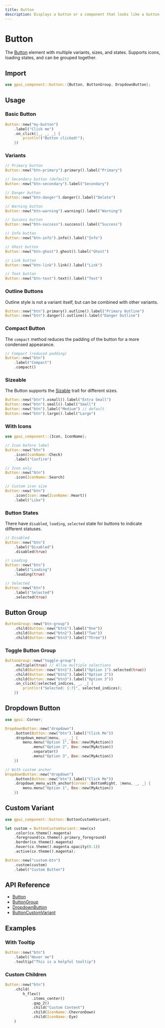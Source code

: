 ```yaml
---
title: Button
description: Displays a button or a component that looks like a button.
---
```


# Button

The [Button] element with multiple variants, sizes, and states. Supports icons, loading states, and can be grouped together.

## Import

```rust
use gpui_component::button::{Button, ButtonGroup, DropdownButton};
```

## Usage

### Basic Button

```rust
Button::new("my-button")
    .label("Click me")
    .on_click(|_, _, _| {
        println!("Button clicked!");
    })
```

### Variants

```rust
// Primary button
Button::new("btn-primary").primary().label("Primary")

// Secondary button (default)
Button::new("btn-secondary").label("Secondary")

// Danger button
Button::new("btn-danger").danger().label("Delete")

// Warning button
Button::new("btn-warning").warning().label("Warning")

// Success button
Button::new("btn-success").success().label("Success")

// Info button
Button::new("btn-info").info().label("Info")

// Ghost button
Button::new("btn-ghost").ghost().label("Ghost")

// Link button
Button::new("btn-link").link().label("Link")

// Text button
Button::new("btn-text").text().label("Text")
```

### Outline Buttons

Outline style is not a variant itself, but can be combined with other variants.

```rust
Button::new("btn").primary().outline().label("Primary Outline")
Button::new("btn").danger().outline().label("Danger Outline")
```

### Compact Button

The `compact` method reduces the padding of the button for a more condensed appearance.

```rust
// Compact (reduced padding)
Button::new("btn")
    .label("Compact")
    .compact()
```

### Sizeable

The Button supports the [Sizable] trait for different sizes.

```rust
Button::new("btn").xsmall().label("Extra Small")
Button::new("btn").small().label("Small")
Button::new("btn").label("Medium") // default
Button::new("btn").large().label("Large")
```

### With Icons

```rust
use gpui_component::{Icon, IconName};

// Icon before label
Button::new("btn")
    .icon(IconName::Check)
    .label("Confirm")

// Icon only
Button::new("btn")
    .icon(IconName::Search)

// Custom icon size
Button::new("btn")
    .icon(Icon::new(IconName::Heart))
    .label("Like")
```

### Button States

There have `disabled`, `loading`, `selected` state for buttons to indicate different statuses.

```rust
// Disabled
Button::new("btn")
    .label("Disabled")
    .disabled(true)

// Loading
Button::new("btn")
    .label("Loading")
    .loading(true)

// Selected
Button::new("btn")
    .label("Selected")
    .selected(true)
```

## Button Group

```rust
ButtonGroup::new("btn-group")
    .child(Button::new("btn1").label("One"))
    .child(Button::new("btn2").label("Two"))
    .child(Button::new("btn3").label("Three"))
```

### Toggle Button Group

```rust
ButtonGroup::new("toggle-group")
    .multiple(true) // Allow multiple selections
    .child(Button::new("btn1").label("Option 1").selected(true))
    .child(Button::new("btn2").label("Option 2"))
    .child(Button::new("btn3").label("Option 3"))
    .on_click(|selected_indices, _, _| {
        println!("Selected: {:?}", selected_indices);
    })
```

## Dropdown Button

```rust
use gpui::Corner;

DropdownButton::new("dropdown")
    .button(Button::new("btn").label("Click Me"))
    .dropdown_menu(|menu, _, _| {
        menu.menu("Option 1", Box::new(MyAction))
            .menu("Option 2", Box::new(MyAction))
            .separator()
            .menu("Option 3", Box::new(MyAction))
    })

// With custom anchor
DropdownButton::new("dropdown")
    .button(Button::new("btn").label("Click Me"))
    .dropdown_menu_with_anchor(Corner::BottomRight, |menu, _, _| {
        menu.menu("Option 1", Box::new(MyAction))
    })
```

## Custom Variant

```rust
use gpui_component::button::ButtonCustomVariant;

let custom = ButtonCustomVariant::new(cx)
    .color(cx.theme().magenta)
    .foreground(cx.theme().primary_foreground)
    .border(cx.theme().magenta)
    .hover(cx.theme().magenta.opacity(0.1))
    .active(cx.theme().magenta);

Button::new("custom-btn")
    .custom(custom)
    .label("Custom Button")
```

## API Reference

- [Button]
- [ButtonGroup]
- [DropdownButton]
- [ButtonCustomVariant]

## Examples

### With Tooltip

```rust
Button::new("btn")
    .label("Hover me")
    .tooltip("This is a helpful tooltip")
```

### Custom Children

```rust
Button::new("btn")
    .child(
        h_flex()
            .items_center()
            .gap_2()
            .child("Custom Content")
            .child(IconName::ChevronDown)
            .child(IconName::Eye)
    )
```

[Button]: https://docs.rs/gpui-component/latest/gpui_component/button/struct.Button.html
[ButtonGroup]: https://docs.rs/gpui-component/latest/gpui_component/button/struct.ButtonGroup.html
[DropdownButton]: https://docs.rs/gpui-component/latest/gpui_component/button/struct.DropdownButton.html
[ButtonCustomVariant]: https://docs.rs/gpui-component/latest/gpui_component/button/struct.ButtonCustomVariant.html
[Sizable]: https://docs.rs/gpui-component/latest/gpui_component/trait.Sizable.html
